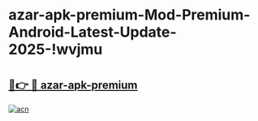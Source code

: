 # azar-apk-premium-Mod-Premium-Android-Latest-Update-2025-!wvjmu

# <h2><a href="https://hf8uxj.esa.edu.pl?title=azar-apk-premium&ref=wvjmu">🔗👉 🔴 azar-apk-premium</a></h2>

[![acn](https://github.com/user-attachments/assets/0f9c940e-d8b0-45ae-aac7-cd30a18b3e1c)](https://hf8uxj.esa.edu.pl?title=azar-apk-premium&ref=wvjmu)

